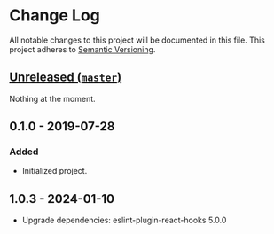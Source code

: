 # Change Log

All notable changes to this project will be documented in this file. This
project adheres to [Semantic Versioning](http://semver.org).

## [Unreleased (`master`)][unreleased]

Nothing at the moment.

[unreleased]: https://github.com/thoughtbot/eslint-config/compare/v0.1.0...HEAD

## 0.1.0 - 2019-07-28

### Added

- Initialized project.

## 1.0.3 - 2024-01-10

- Upgrade dependencies: eslint-plugin-react-hooks 5.0.0
